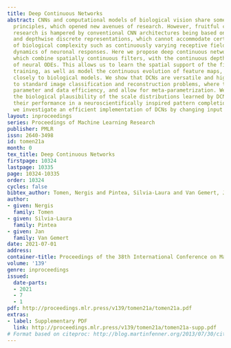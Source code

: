 ```yaml
---
title: Deep Continuous Networks
abstract: CNNs and computational models of biological vision share some fundamental
  principles, which opened new avenues of research. However, fruitful cross-field
  research is hampered by conventional CNN architectures being based on spatially
  and depthwise discrete representations, which cannot accommodate certain aspects
  of biological complexity such as continuously varying receptive field sizes and
  dynamics of neuronal responses. Here we propose deep continuous networks (DCNs),
  which combine spatially continuous filters, with the continuous depth framework
  of neural ODEs. This allows us to learn the spatial support of the filters during
  training, as well as model the continuous evolution of feature maps, linking DCNs
  closely to biological models. We show that DCNs are versatile and highly applicable
  to standard image classification and reconstruction problems, where they improve
  parameter and data efficiency, and allow for meta-parametrization. We illustrate
  the biological plausibility of the scale distributions learned by DCNs and explore
  their performance in a neuroscientifically inspired pattern completion task. Finally,
  we investigate an efficient implementation of DCNs by changing input contrast.
layout: inproceedings
series: Proceedings of Machine Learning Research
publisher: PMLR
issn: 2640-3498
id: tomen21a
month: 0
tex_title: Deep Continuous Networks
firstpage: 10324
lastpage: 10335
page: 10324-10335
order: 10324
cycles: false
bibtex_author: Tomen, Nergis and Pintea, Silvia-Laura and Van Gemert, Jan
author:
- given: Nergis
  family: Tomen
- given: Silvia-Laura
  family: Pintea
- given: Jan
  family: Van Gemert
date: 2021-07-01
address:
container-title: Proceedings of the 38th International Conference on Machine Learning
volume: '139'
genre: inproceedings
issued:
  date-parts:
  - 2021
  - 7
  - 1
pdf: http://proceedings.mlr.press/v139/tomen21a/tomen21a.pdf
extras:
- label: Supplementary PDF
  link: http://proceedings.mlr.press/v139/tomen21a/tomen21a-supp.pdf
# Format based on citeproc: http://blog.martinfenner.org/2013/07/30/citeproc-yaml-for-bibliographies/
---
```

